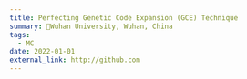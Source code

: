 ```yaml
---
title: Perfecting Genetic Code Expansion (GCE) Technique
summary: 📍Wuhan University, Wuhan, China
tags:
  - MC
date: 2022-01-01
external_link: http://github.com
---
```

